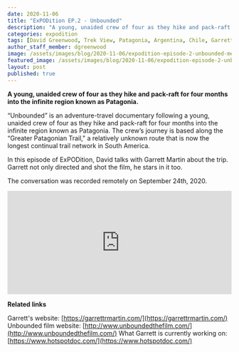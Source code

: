 ```yaml
---
date: 2020-11-06
title: "ExPODition EP.2 - Unbounded"
description: "A young, unaided crew of four as they hike and pack-raft for four months into the infinite region known as Patagonia."
categories: expodition
tags: [David Greenwood, Trek View, Patagonia, Argentina, Chile, Garrett Martin]
author_staff_member: dgreenwood
image: /assets/images/blog/2020-11-06/expodition-episode-2-unbounded-meta.jpg
featured_image: /assets/images/blog/2020-11-06/expodition-episode-2-unbounded-sm.jpg
layout: post
published: true
---
```


**A young, unaided crew of four as they hike and pack-raft for four months into the infinite region known as Patagonia.**

“Unbounded” is an adventure-travel documentary following a young, unaided crew of four as they hike and pack-raft for four months into the infinite region known as Patagonia. The crew’s journey is based along the “Greater Patagonian Trail," a relatively unknown route that is now the longest continual trail network in South America.

In this episode of ExPODition, David talks with Garrett Martin about the trip. Garrett not only directed and shot the film, he stars in it too.

The conversation was recorded remotely on September 24th, 2020.

<iframe src="https://open.spotify.com/embed-podcast/episode/1Op70vXYOoummILxAZzeBG" width="100%" height="232" frameborder="0" allowtransparency="true" allow="encrypted-media"></iframe>

**Related links**

Garrett's website: [https://garrettrmartin.com/](https://garrettrmartin.com/)
Unbounded film website: [http://www.unboundedthefilm.com/](http://www.unboundedthefilm.com/)
What Garrett is currently working on: [https://www.hotspotdoc.com/](https://www.hotspotdoc.com/)
